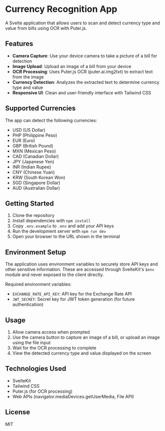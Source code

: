 # Currency Recognition App

A Svelte application that allows users to scan and detect currency type and value from bills using OCR with Puter.js.

## Features

- **Camera Capture**: Use your device camera to take a picture of a bill for detection
- **Image Upload**: Upload an image of a bill from your device
- **OCR Processing**: Uses Puter.js OCR (puter.ai.img2txt) to extract text from the image
- **Currency Detection**: Analyzes the extracted text to determine currency type and value
- **Responsive UI**: Clean and user-friendly interface with Tailwind CSS

## Supported Currencies

The app can detect the following currencies:
- USD (US Dollar)
- PHP (Philippine Peso)
- EUR (Euro)
- GBP (British Pound)
- MXN (Mexican Peso)
- CAD (Canadian Dollar)
- JPY (Japanese Yen)
- INR (Indian Rupee)
- CNY (Chinese Yuan)
- KRW (South Korean Won)
- SGD (Singapore Dollar)
- AUD (Australian Dollar)

## Getting Started

1. Clone the repository
2. Install dependencies with `npm install`
3. Copy `.env.example` to `.env` and add your API keys
4. Run the development server with `npm run dev`
5. Open your browser to the URL shown in the terminal

## Environment Setup

The application uses environment variables to securely store API keys and other sensitive information. These are accessed through SvelteKit's `$env` module and never exposed to the client directly.

Required environment variables:
- `EXCHANGE_RATE_API_KEY`: API key for the Exchange Rate API
- `JWT_SECRET`: Secret key for JWT token generation (for future authentication)

## Usage

1. Allow camera access when prompted
2. Use the camera button to capture an image of a bill, or upload an image using the file input
3. Wait for the OCR processing to complete
4. View the detected currency type and value displayed on the screen

## Technologies Used

- SvelteKit
- Tailwind CSS
- Puter.js (for OCR processing)
- Web APIs (navigator.mediaDevices.getUserMedia, File API)

## License

MIT

